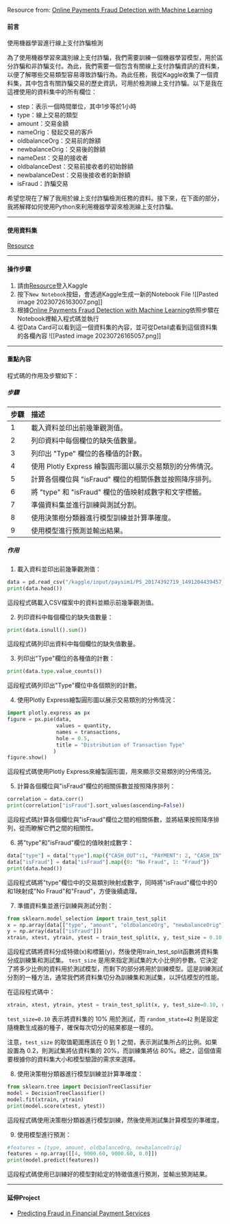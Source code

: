 Resource from: [Online Payments Fraud Detection with Machine Learning](https://thecleverprogrammer.com/2022/02/22/online-payments-fraud-detection-with-machine-learning/)
#### 前言
使用機器學習進行線上支付詐騙檢測

為了使用機器學習來識別線上支付詐騙，我們需要訓練一個機器學習模型，用於區分詐騙和非詐騙支付。為此，我們需要一個包含有關線上支付詐騙資訊的資料集，以便了解哪些交易類型容易導致詐騙行為。為此任務，我從Kaggle收集了一個資料集，其中包含有關詐騙交易的歷史資訊，可用於檢測線上支付詐騙。以下是我在這裡使用的資料集中的所有欄位：

- step：表示一個時間單位，其中1步等於1小時 
- type：線上交易的類型 
- amount：交易金額 
- nameOrig：發起交易的客戶 
- oldbalanceOrg：交易前的餘額 
- newbalanceOrig：交易後的餘額 
- nameDest：交易的接收者 
- oldbalanceDest：交易前接收者的初始餘額 
- newbalanceDest：交易後接收者的新餘額 
- isFraud：詐騙交易

希望您現在了解了我用於線上支付詐騙檢測任務的資料。接下來，在下面的部分，我將解釋如何使用Python來利用機器學習來檢測線上支付詐騙。

---
#### 使用資料集
[Resource](https://www.kaggle.com/datasets/ealaxi/paysim1)

---
#### 操作步驟
1. 請由[Resource](https://www.kaggle.com/datasets/ealaxi/paysim1)登入Kaggle
2. 按下`New Notebook`按鈕，會透過Kaggle生成一新的Notebook File
 ![[Pasted image 20230726163007.png]]
 3. 根據[Online Payments Fraud Detection with Machine Learning](https://thecleverprogrammer.com/2022/02/22/online-payments-fraud-detection-with-machine-learning/)依照步驟在Notebook裡輸入程式碼並執行
 4. 從Data Card可以看到這一個資料集的內容，並可從Detail處看到這個資料集的各欄內容
![[Pasted image 20230726165057.png]]
---
#### 重點內容
程式碼的作用及步驟如下：
##### 步驟

| 步驟 | 描述 |
|-----|:------|
| 1   | 載入資料並印出前幾筆觀測值。 |
| 2   | 列印資料中每個欄位的缺失值數量。 |
| 3   | 列印出 "Type" 欄位的各種值的計數。 |
| 4   | 使用 Plotly Express 繪製圓形圖以展示交易類別的分佈情況。 |
| 5   | 計算各個欄位與 "isFraud" 欄位的相關係數並按照降序排列。 |
| 6   | 將 "type" 和 "isFraud" 欄位的值映射成數字和文字標籤。 |
| 7   | 準備資料集並進行訓練與測試分割。 |
| 8   | 使用決策樹分類器進行模型訓練並計算準確度。 |
| 9   | 使用模型進行預測並輸出結果。 |

##### 作用
1. 載入資料並印出前幾筆觀測值：
```python
data = pd.read_csv("/kaggle/input/paysim1/PS_20174392719_1491204439457_log.csv")
print(data.head())
```
這段程式碼載入CSV檔案中的資料並顯示前幾筆觀測值。

2. 列印資料中每個欄位的缺失值數量：
```python
print(data.isnull().sum())
```
這段程式碼列印出資料中每個欄位的缺失值數量。

3. 列印出"Type"欄位的各種值的計數：
```python
print(data.type.value_counts())
```
這段程式碼列印出"Type"欄位中各個類別的計數。

4. 使用Plotly Express繪製圓形圖以展示交易類別的分佈情況：
```python
import plotly.express as px
figure = px.pie(data,
                values = quantity,
                names = transactions,
                hole = 0.5,
                title = "Distribution of Transaction Type"
               )
figure.show()
```
這段程式碼使用Plotly Express來繪製圓形圖，用來顯示交易類別的分佈情況。

5. 計算各個欄位與"isFraud"欄位的相關係數並按照降序排列：
```python
correlation = data.corr()
print(correlation["isFraud"].sort_values(ascending=False))
```
這段程式碼計算各個欄位與"isFraud"欄位之間的相關係數，並將結果按照降序排列，從而瞭解它們之間的相關性。

6. 將"type"和"isFraud"欄位的值映射成數字：
```python
data["type"] = data["type"].map({"CASH_OUT":1, "PAYMENT": 2, "CASH_IN": 3, "TRANSFER": 4, "DEBIT": 5})
data["isFraud"] = data["isFraud"].map({0: "No Fraud", 1: "Fraud"})
print(data.head())
```
這段程式碼將"type"欄位中的交易類別映射成數字，同時將"isFraud"欄位中的0和1映射成"No Fraud"和"Fraud"，方便後續處理。

7. 準備資料集並進行訓練與測試分割：
```python
from sklearn.model_selection import train_test_split
x = np.array(data[["type", "amount", "oldbalanceOrg", "newbalanceOrig"]])
y = np.array(data[["isFraud"]])
xtrain, xtest, ytrain, ytest = train_test_split(x, y, test_size = 0.10, random_state = 42)
```
這段程式碼將資料分成特徵(x)和標籤(y)，然後使用train_test_split函數將資料集分成訓練集和測試集。
`test_size` 是用來指定測試集的大小比例的參數。它決定了將多少比例的資料用於測試模型，而剩下的部分將用於訓練模型。這是訓練測試分割的一種方法，通常我們將資料集切分為訓練集和測試集，以評估模型的性能。

在這段程式碼中：

```python
xtrain, xtest, ytrain, ytest = train_test_split(x, y, test_size=0.10, random_state=42)
```

`test_size=0.10` 表示將資料集的 10% 用於測試，而 `random_state=42` 則是設定隨機數生成器的種子，確保每次切分的結果都是一樣的。

注意，`test_size` 的取值範圍應該在 0 到 1 之間，表示測試集所占的比例。如果設置為 0.2，則測試集將佔資料集的 20%，而訓練集將佔 80%。總之，這個值需要根據你的資料集大小和模型驗證的需求來選擇。

8. 使用決策樹分類器進行模型訓練並計算準確度：
```python
from sklearn.tree import DecisionTreeClassifier
model = DecisionTreeClassifier()
model.fit(xtrain, ytrain)
print(model.score(xtest, ytest))
```
這段程式碼使用決策樹分類器進行模型訓練，然後使用測試集計算模型的準確度。

9. 使用模型進行預測：
```python
#features = [type, amount, oldbalanceOrg, newbalanceOrig]
features = np.array([[4, 9000.60, 9000.60, 0.0]])
print(model.predict(features))
```
這段程式碼使用已訓練好的模型對給定的特徵值進行預測，並輸出預測結果。

---
#### 延伸Project
- [Predicting Fraud in Financial Payment Services](https://www.kaggle.com/code/arjunjoshua/predicting-fraud-in-financial-payment-services)